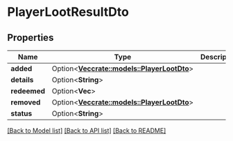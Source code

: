 # PlayerLootResultDto

## Properties

Name | Type | Description | Notes
------------ | ------------- | ------------- | -------------
**added** | Option<[**Vec<crate::models::PlayerLootDto>**](PlayerLootDTO.md)> |  | [optional]
**details** | Option<**String**> |  | [optional]
**redeemed** | Option<**Vec<String>**> |  | [optional]
**removed** | Option<[**Vec<crate::models::PlayerLootDto>**](PlayerLootDTO.md)> |  | [optional]
**status** | Option<**String**> |  | [optional]

[[Back to Model list]](../README.md#documentation-for-models) [[Back to API list]](../README.md#documentation-for-api-endpoints) [[Back to README]](../README.md)


